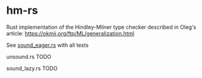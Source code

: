 # hm-rs

Rust implementation of the Hindley-Milner type checker described in Oleg's article: <https://okmij.org/ftp/ML/generalization.html>


See [sound_eager.rs](./src/sound_eager.rs) with all tests

unsound.rs TODO

sound_lazy.rs TODO

